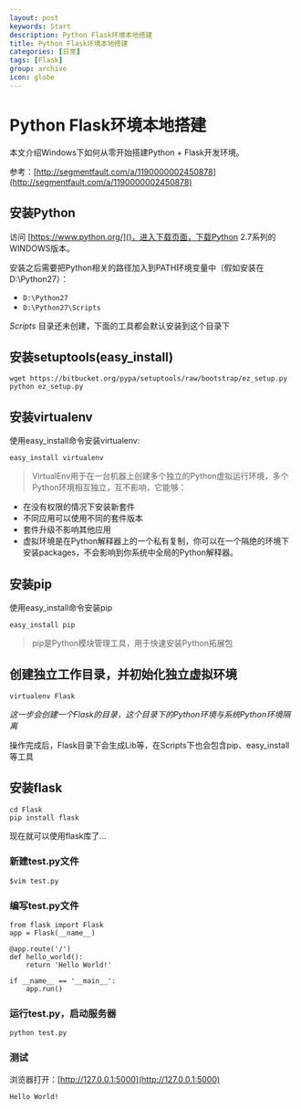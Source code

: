 ```yaml
---
layout: post
keywords: Start
description: Python Flask环境本地搭建
title: Python Flask环境本地搭建
categories: [日常]
tags: [Flask]
group: archive
icon: globe
---
```


# Python Flask环境本地搭建

本文介绍Windows下如何从零开始搭建Python + Flask开发环境。

参考：[http://segmentfault.com/a/1190000002450878](http://segmentfault.com/a/1190000002450878)

## 安装Python

访问 [https://www.python.org/]()，进入下载页面，下载Python 2.7系列的WINDOWS版本。

安装之后需要把Python相关的路径加入到PATH环境变量中（假如安装在D:\Python27）：

* `D:\Python27`
* `D:\Python27\Scripts`

*Scripts* 目录还未创建，下面的工具都会默认安装到这个目录下

## 安装setuptools(easy_install)

    wget https://bitbucket.org/pypa/setuptools/raw/bootstrap/ez_setup.py
    python ez_setup.py

## 安装virtualenv

使用easy_install命令安装virtualenv:

    easy_install virtualenv
    
> VirtualEnv用于在一台机器上创建多个独立的Python虚拟运行环境，多个Python环境相互独立，互不影响，它能够：
* 在没有权限的情况下安装新套件
* 不同应用可以使用不同的套件版本
* 套件升级不影响其他应用
* 虚拟环境是在Python解释器上的一个私有复制，你可以在一个隔绝的环境下安装packages，不会影响到你系统中全局的Python解释器。

## 安装pip

使用easy_install命令安装pip

    easy_install pip
    
> pip是Python模块管理工具，用于快速安装Python拓展包

## 创建独立工作目录，并初始化独立虚拟环境

    virtualenv Flask
    
*这一步会创建一个Flask的目录，这个目录下的Python环境与系统Python环境隔离*
 
操作完成后，Flask目录下会生成Lib等，在Scripts下也会包含pip、easy_install等工具

## 安装flask

    cd Flask
    pip install flask
    
现在就可以使用flask库了...

### 新建test.py文件

    $vim test.py
    
### 编写test.py文件

    from flask import Flask
    app = Flask(__name__)    
    
    @app.route('/')
    def hello_world():
        return 'Hello World!'
    
    if __name__ == '__main__':
        app.run()
    
### 运行test.py，启动服务器

    python test.py
   
### 测试

浏览器打开：[http://127.0.0.1:5000](http://127.0.0.1:5000)

`Hello World!`